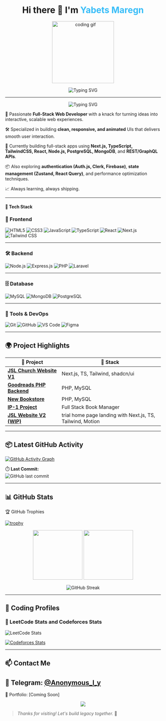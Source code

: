 <h1 align="center">Hi there 👋 I'm <span style="color:#38BDF8">Yabets Maregn</span></h1>
<p align="center">
  <img src="https://media.giphy.com/media/qgQUggAC3Pfv687qPC/giphy.gif" height="200" alt="coding gif" />
</p>


<p align="center">
  <img src="https://readme-typing-svg.demolab.com?font=Fira+Code&size=24&duration=3000&pause=1000&color=38BDF8&center=true&vCenter=true&width=600&lines=Hey+there!+I'm+Yabets+%2F+Anon.;Full+Stack+Web+Developer;Frontend+%7C+Backend+%7C+Database+%7C+Git+Lover" alt="Typing SVG" />
</p>

---
<p align="center">
  <img src="https://readme-typing-svg.demolab.com?font=Fira+Code&size=24&duration=3000&pause=1000&color=006400&center=true&vCenter=true&width=220&lines=About+Me" alt="Typing SVG" />
</p>






<p >
  🎯 Passionate <strong>Full-Stack Web Developer</strong> with a knack for turning ideas into interactive, scalable web experiences.
</p>
<p >
  🛠️ Specialized in building <strong>clean, responsive, and animated</strong> UIs that delivers smooth user interaction.
</p>
<p >
  🌱 Currently building full-stack apps using <strong>Next.js, TypeScript, TailwindCSS, React, Node.js,  PostgreSQL, MongoDB</strong>, and <strong>REST/GraphQL APIs</strong>.
</p>
<p >
  📦 Also exploring <strong>authentication (Auth.js, Clerk, Firebase)</strong>, <strong>state management (Zustand,  React Query)</strong>, and performance optimization techniques.
</p>
<p >
  📈 Always learning, always shipping.
</p>


---

#### 🧰 Tech Stack

### 🎨 Frontend
<p align="left">
  <img src="https://img.shields.io/badge/-HTML5-E34F26?style=for-the-badge&logo=html5&logoColor=white" alt="HTML5"/>
  <img src="https://img.shields.io/badge/-CSS3-1572B6?style=for-the-badge&logo=css3" alt="CSS3"/>
  <img src="https://img.shields.io/badge/-JavaScript-F7DF1E?style=for-the-badge&logo=javascript&logoColor=black" alt="JavaScript"/>
  <img src="https://img.shields.io/badge/-TypeScript-3178C6?style=for-the-badge&logo=typescript" alt="TypeScript"/>
  <img src="https://img.shields.io/badge/-React-20232A?style=for-the-badge&logo=react" alt="React"/>
  <img src="https://img.shields.io/badge/-Next.js-000?style=for-the-badge&logo=next.js" alt="Next.js"/>
  <img src="https://img.shields.io/badge/-Tailwind%20CSS-38B2AC?style=for-the-badge&logo=tailwind-css" alt="Tailwind CSS"/>
</p>

---

### 🛠️ Backend
<p align="left">
  <img src="https://img.shields.io/badge/-Node.js-339933?style=for-the-badge&logo=node.js" alt="Node.js"/>
  <img src="https://img.shields.io/badge/-Express.js-000000?style=for-the-badge&logo=express" alt="Express.js"/>
  <img src="https://img.shields.io/badge/-PHP-777BB4?style=for-the-badge&logo=php" alt="PHP"/>
  <img src="https://img.shields.io/badge/-Laravel-FF2D20?style=for-the-badge&logo=laravel" alt="Laravel"/>
</p>

---

### 🗄️ Database
<p align="left">
  <img src="https://img.shields.io/badge/-MySQL-4479A1?style=for-the-badge&logo=mysql" alt="MySQL"/>
  <img src="https://img.shields.io/badge/-MongoDB-47A248?style=for-the-badge&logo=mongodb" alt="MongoDB"/>
  <img src="https://img.shields.io/badge/-PostgreSQL-336791?style=for-the-badge&logo=postgresql" alt="PostgreSQL"/>
</p>

---

### 🧪 Tools & DevOps
<p align="left">
  <img src="https://img.shields.io/badge/-Git-F05032?style=for-the-badge&logo=git" alt="Git"/>
  <img src="https://img.shields.io/badge/-GitHub-181717?style=for-the-badge&logo=github" alt="GitHub"/>
  <img src="https://img.shields.io/badge/-VS%20Code-007ACC?style=for-the-badge&logo=visual-studio-code" alt="VS Code"/>
  <img src="https://img.shields.io/badge/-Figma-F24E1E?style=for-the-badge&logo=figma" alt="Figma"/>
</p>


---

## 🌍 Project Highlights 

| 🚀 Project | 🔧 Stack |
|-----------|----------|
| **[JSL Church Website V1](https://jsl-evvu.vercel.app/)** | Next.js, TS, Tailwind, shadcn/ui |
| **[Goodreads PHP Backend](https://github.com/anon381/goodreads-php-backend)** | PHP, MySQL |
| **[New Bookstore](https://github.com/anon381/new_bookstore-main)** | PHP, MySQL |
| **[IP-1 Project](https://github.com/anon381/IP-1-Project)** | Full Stack Book Manager |
| **[JSL Website V2 (WIP)](https://trial-jsl.vercel.app/)** | trial home page landing with Next.js, TS, Tailwind, Motion |

---

## 📦 Latest GitHub Activity

[![GitHub Activity Graph](https://github-readme-activity-graph.vercel.app/graph?username=anon381&theme=tokyo-night&hide_border=true)](https://github.com/ashutosh00710/github-readme-activity-graph)

⏱️ **Last Commit:**  
![GitHub last commit](https://img.shields.io/github/last-commit/anon381/jslv1?style=for-the-badge)

---

## 📊 GitHub Stats



 🏆 GitHub Trophies</p>

  [![trophy](https://github-profile-trophy.vercel.app/?username=anon381&theme=onedark)](https://github.com/ryo-ma/github-profile-trophy)


  

<p align="center">
  <img src="https://github-readme-stats.vercel.app/api?username=anon381&show_icons=true&count_private=true&theme=tokyonight" height="160"/>
  <img src="https://github-readme-stats.vercel.app/api/top-langs/?username=anon381&layout=compact&theme=tokyonight" height="160"/>
</p>

<p align="center">
  <img src="https://streak-stats.demolab.com?user=anon381&theme=tokyonight" alt="GitHub Streak" />
</p>








---

## 🧠 Coding Profiles

### 📘 LeetCode Stats  and Codeforces Stats
![LeetCode Stats](https://leetcard.jacoblin.cool/anonized?theme=dark&font=Fira+Code&ext=contest) 

[![Codeforces Stats](https://codeforces-readme-stats.vercel.app/api/card?username=anonized&theme=dracula)](https://codeforces.com/profile/anonized)




---

## 📫 Contact Me

📧 Telegram: [@Anonymous_l_y](https://t.me/Anonymous_l_y)
------------------------------------
📂 Portfolio: [Coming Soon]  
<p align="center">
  <img src="https://capsule-render.vercel.app/api?type=waving&color=38BDF8&height=100&section=footer"/>
</p>

> _Thanks for visiting! Let's build legacy together._ 🚀
